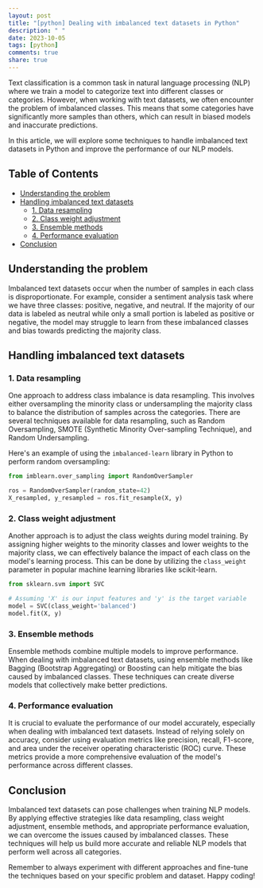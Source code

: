 ```yaml
---
layout: post
title: "[python] Dealing with imbalanced text datasets in Python"
description: " "
date: 2023-10-05
tags: [python]
comments: true
share: true
---
```


Text classification is a common task in natural language processing (NLP) where we train a model to categorize text into different classes or categories. However, when working with text datasets, we often encounter the problem of imbalanced classes. This means that some categories have significantly more samples than others, which can result in biased models and inaccurate predictions.

In this article, we will explore some techniques to handle imbalanced text datasets in Python and improve the performance of our NLP models.

## Table of Contents
- [Understanding the problem](#understanding-the-problem)
- [Handling imbalanced text datasets](#handling-imbalanced-text-datasets)
    - [1. Data resampling](#1-data-resampling)
    - [2. Class weight adjustment](#2-class-weight-adjustment)
    - [3. Ensemble methods](#3-ensemble-methods)
    - [4. Performance evaluation](#4-performance-evaluation)
- [Conclusion](#conclusion)

## Understanding the problem

Imbalanced text datasets occur when the number of samples in each class is disproportionate. For example, consider a sentiment analysis task where we have three classes: positive, negative, and neutral. If the majority of our data is labeled as neutral while only a small portion is labeled as positive or negative, the model may struggle to learn from these imbalanced classes and bias towards predicting the majority class.

## Handling imbalanced text datasets

### 1. Data resampling

One approach to address class imbalance is data resampling. This involves either oversampling the minority class or undersampling the majority class to balance the distribution of samples across the categories. There are several techniques available for data resampling, such as Random Oversampling, SMOTE (Synthetic Minority Over-sampling Technique), and Random Undersampling.

Here's an example of using the `imbalanced-learn` library in Python to perform random oversampling:

```python
from imblearn.over_sampling import RandomOverSampler

ros = RandomOverSampler(random_state=42)
X_resampled, y_resampled = ros.fit_resample(X, y)
```

### 2. Class weight adjustment

Another approach is to adjust the class weights during model training. By assigning higher weights to the minority classes and lower weights to the majority class, we can effectively balance the impact of each class on the model's learning process. This can be done by utilizing the `class_weight` parameter in popular machine learning libraries like scikit-learn.

```python
from sklearn.svm import SVC

# Assuming 'X' is our input features and 'y' is the target variable
model = SVC(class_weight='balanced')
model.fit(X, y)
```

### 3. Ensemble methods

Ensemble methods combine multiple models to improve performance. When dealing with imbalanced text datasets, using ensemble methods like Bagging (Bootstrap Aggregating) or Boosting can help mitigate the bias caused by imbalanced classes. These techniques can create diverse models that collectively make better predictions.

### 4. Performance evaluation

It is crucial to evaluate the performance of our model accurately, especially when dealing with imbalanced text datasets. Instead of relying solely on accuracy, consider using evaluation metrics like precision, recall, F1-score, and area under the receiver operating characteristic (ROC) curve. These metrics provide a more comprehensive evaluation of the model's performance across different classes.

## Conclusion

Imbalanced text datasets can pose challenges when training NLP models. By applying effective strategies like data resampling, class weight adjustment, ensemble methods, and appropriate performance evaluation, we can overcome the issues caused by imbalanced classes. These techniques will help us build more accurate and reliable NLP models that perform well across all categories.

Remember to always experiment with different approaches and fine-tune the techniques based on your specific problem and dataset. Happy coding!